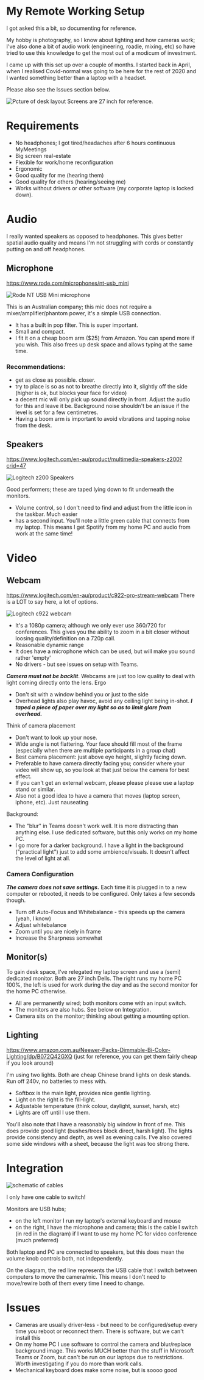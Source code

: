 # My Remote Working Setup
I got asked this a bit, so documenting for reference.

My hobby is photography, so I know about lighting and how cameras work; I've also done a bit of audio work (engineering, roadie, mixing, etc) so have tried to use this knowledge to get the most out of a modicum of investment.

I came up with this set up over a couple of months. I started back in April, when I realised Covid-normal was going to be here for the rest of 2020 and I wanted something better than a laptop with a headset.
 
Please also see the Issues section below.

![Pcture of desk layout](pics/desk.png)
Screens are 27 inch for reference.
 
 
# Requirements
- No headphones; I got tired/headaches after 6 hours continuous MyMeetings
- Big screen real-estate
- Flexible for work/home reconfiguration
- Ergonomic
- Good quality for me (hearing them)
- Good quality for others (hearing/seeing me)
- Works without drivers or other software (my corporate laptop is locked down).
 
# Audio
I really wanted speakers as opposed to headphones. This gives better spatial audio quality and means I'm not struggling with cords or constantly putting on and off headphones.

## Microphone
https://www.rode.com/microphones/nt-usb_mini

![Rode NT USB Mini microphone](pics/nt-usb_mini.jpg)

This is an Australian company; this mic does not require a mixer/amplifier/phantom power, it's a simple USB connection. 
- It has a built in pop filter. This is super important.
- Small and compact.
- I fit it on a cheap boom arm ($25) from Amazon. You can spend more if you wish. This also frees up desk space and allows typing at the same time.
 
### Recommendations:
- get as close as possible. closer.
- try to place is so as not to breathe directly into it, slightly off the side (higher is ok, but blocks your face for video)
- a decent mic will only pick up sound directly in front. Adjust the audio for this and leave it be. Background noise shouldn't be an issue if the level is set for a few centimetres.
- Having a boom arm is important to avoid vibrations and tapping noise from the desk.

## Speakers
https://www.logitech.com/en-au/product/multimedia-speakers-z200?crid=47

![Logitech z200 Speakers](pics/speakers.png)

Good performers; these are taped lying down to fit underneath the monitors.
- Volume control, so I don't need to find and adjust from the little icon in the taskbar. Much easier
- has a second input. You'll note a little green cable that connects from my laptop. This means I get Spotify from my home PC and audio from work at the same time!
 
# Video

## Webcam
https://www.logitech.com/en-au/product/c922-pro-stream-webcam
There is a LOT to say here, a lot of options.

![Logitech c922 webcam](pics/webcam.png)
 
- It's a 1080p camera; although we only ever use 360/720 for conferences. This gives you the ability to zoom in a bit closer without loosing quality/definition on a 720p call.
- Reasonable dynamic range
- It does have a microphone which can be used, but will make you sound rather 'empty'
- No drivers - but see issues on setup with Teams.
 
***Camera must not be backlit***. Webcams are just too low quality to deal with light coming directly onto the lens. Ergo 
- Don't sit with a window behind you or just to the side
- Overhead lights also play havoc, avoid any ceiling light being in-shot. ***I taped a piece of paper over my light so as to limit glare from overhead.***

Think of camera placement 
- Don't want to look up your nose.
- Wide angle is not flattering. Your face should fill most of the frame (especially when there are multiple participants in a group chat)
- Best camera placement: just above eye height, slightly facing down.
- Preferable to have camera directly facing you; consider where your video will show up, so you look at that just below the camera for best effect.
- If you can't get an external webcam, please please please use a laptop stand or similar.
- Also not a good idea to have a camera that moves (laptop screen, iphone, etc). Just nauseating 


Background: 
- The "blur" in Teams doesn't work well. It is more distracting than anything else. I use dedicated software, but this only works on my home PC.
- I go more for a darker background. I have a light in the background ("practical light") just to add some ambience/visuals. It doesn't affect the level of light at all.
 
### Camera Configuration
***The camera does not save settings.*** Each time it is plugged in to a new computer or rebooted, it needs to be configured. Only takes a few seconds though.
          
- Turn off Auto-Focus and Whitebalance - this speeds up the camera (yeah, I know)
- Adjust whitebalance
- Zoom until you are nicely in frame
- Increase the Sharpness somewhat

## Monitor(s)
To gain desk space, I've relegated my laptop screen and use a (semi) dedicated monitor. Both  are 27 inch Dells. The right runs my home PC 100%, the left is used for work during the day and as the second monitor for the home PC otherwise.
- All are permanently wired; both monitors come with an input switch.
- The monitors are also hubs. See below on Integration.
- Camera sits on the monitor; thinking about getting a mounting option.

## Lighting

https://www.amazon.com.au/Neewer-Packs-Dimmable-Bi-Color-Lighting/dp/B072Q42GXQ (just for reference, you can get them fairly cheap if you look around)

I'm using two lights. Both are cheap Chinese brand lights on desk stands. Run off 240v, no batteries to mess with.
- Softbox is the main light, provides nice gentle lighting.
- Light on the right is the fill-light. 
- Adjustable temperature (think colour, daylight, sunset, harsh, etc)
- Lights are off until I use them.
 
You'll also note that I have a reasonably big window in front of me. This does provide good light (bushes/trees block direct, harsh light). The lights provide consistency and depth, as well as evening calls.
I've also covered some side windows with a sheet, because the light was too strong there.


# Integration

![schematic of cables](pics/schematic.png)

I only have one cable to switch!

Monitors are USB hubs; 
- on the left monitor I run my laptop's external keyboard and mouse
- on the right, I have the microphone and camera; this is the cable I switch (in red in the diagram) if I want to use my home PC for video conference (much preferred)

Both laptop and PC are connected to speakers, but this does mean the volume knob controls both, not independently.

On the diagram, the red line represents the USB cable that I switch between computers to move the camera/mic. This means I don't need to move/rewire both of them every time I need to change.

# Issues
- Cameras are usually driver-less - but need to be configured/setup every time you reboot or reconnect them. There is software, but we can't install this 
- On my home PC I use software to control the camera and blur/replace background image. This works MUCH better than the stuff in Microsoft Teams or Zoom, but can't be run on our laptops due to restrictions. Worth investigating if you do more than work calls.
- Mechanical keyboard does make some noise, but is soooo good  
